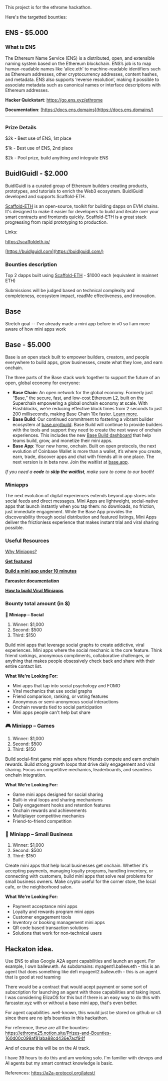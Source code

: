 This project is for the ethrome hackathon.

Here's the targetted bounties:
## ENS - $5.000

### **What is** ENS

The Ethereum Name Service (ENS) is a distributed, open, and extensible naming system based on the Ethereum blockchain.
ENS’s job is to map human-readable names like ‘alice.eth’ to machine-readable identifiers such as Ethereum addresses, other cryptocurrency addresses, content hashes, and metadata. ENS also supports ‘reverse resolution’, making it possible to associate metadata such as canonical names or interface descriptions with Ethereum addresses.

**Hacker Quickstart**: https://go.ens.xyz/ethrome

**Documentation**: [https://docs.ens.domains](https://docs.ens.domains/)

---

### Prize Details

$2k - Best use of ENS, 1st place

$1k - Best use of ENS, 2nd place

$2k - Pool prize, build anything and integrate ENS

## BuidlGuidl - $2.000

BuidlGuidl is a curated group of Ethereum builders creating products, prototypes, and tutorials to enrich the Web3 ecosystem. BuidlGuidl developed and supports Scaffold-ETH.

[Scaffold-ETH](https://scaffoldeth.io/) is an open-source, toolkit for building dapps on EVM chains. It's designed to make it easier for developers to build and iterate over your smart contracts and frontends quickly. Scaffold-ETH is a great stack progressing from rapid prototyping to production.

Links:

https://scaffoldeth.io/

[https://buidlguidl.com](https://buidlguidl.com/)

### **Bounties description**

Top 2 dapps built using [Scaffold-ETH](https://scaffoldeth.io/) - $1000 each (equivalent in mainnet ETH)

Submissions will be judged based on technical complexity and completeness, ecosystem impact, readMe effectiveness, and innovation.

## Base 
Stretch goal -- I've already made a mini app before in v0 so I am more aware of how mini apps work

## Base - $5.000

Base is an open stack built to empower builders, creators, and people everywhere to build apps, grow businesses, create what they love, and earn onchain.

The three parts of the Base stack work together to support the future of an open, global economy for everyone:

- **Base Chain**: An open network for the global economy. Formerly just “Base,” the secure, fast, and low-cost Ethereum L2, built on the Superchain empowering a global onchain economy at scale. With Flashblocks, we’re reducing effective block times from 2 seconds to just 200 milliseconds, making Base Chain 10x faster. [Learn more](https://www.base.org/).
- **Base Build**: Our continued commitment to fostering a vibrant builder ecosystem at [base.org/build](http://base.org/build). Base Build will continue to provide builders with the tools and support they need to create the next wave of onchain experiences. This includes the new [Base Build dashboard](http://base.dev/) that help teams build, grow, and monetize their mini apps.
- **Base App**: Your new home, onchain. Built on open protocols, the next evolution of Coinbase Wallet is more than a wallet, it’s where you create, earn, trade, discover apps and chat with friends all in one place. The next version is in beta now. Join the waitlist at [base.app](https://base.app/).

*If you need a **code** to **skip the waitlist**, make sure to come to our booth!*

### **Miniapps**

The next evolution of digital experiences extends beyond app stores into social feeds and direct messages. Mini Apps are lightweight, social-native apps that launch instantly when you tap them: no downloads, no friction, just immediate engagement. While the Base App provides the discoverability through social distribution and featured listings, Mini Apps deliver the frictionless experience that makes instant trial and viral sharing possible.

### **Useful Resources**

[Why Miniapps?](https://docs.base.org/mini-apps/introduction/overview)

[**Get featured**](https://docs.base.org/mini-apps/featured-guidelines/overview)

[**Build a mini app under 10 minutes**](https://docs.base.org/mini-apps/quickstart/create-new-miniapp)

[**Farcaster documentation**](https://miniapps.farcaster.xyz/docs/getting-started)

[**How to build Viral Miniapps**](https://paragraph.com/@builders-garden/viral-farcaster-mini-apps)

### **Bounty total amount (in $)**

**🪩 Miniapp – Social**

1. Winner: $1,000
2. Second: $500
3. Third: $150

Build mini apps that leverage social graphs to create addictive, viral experiences. Mini apps where the social mechanic is the core feature. Think friend rankings, anonymous compliments, collaborative challenges, or anything that makes people obsessively check back and share with their entire contact list.

**What We're Looking For:**

- Mini apps that tap into social psychology and FOMO
- Viral mechanics that use social graphs
- Friend comparison, ranking, or voting features
- Anonymous or semi-anonymous social interactions
- Onchain rewards tied to social participation
- Mini apps people can't help but share

### **🎮 Miniapp – Games**

1. Winner: $1,000
2. Second: $500
3. Third: $150

Build social-first game mini apps where friends compete and earn onchain rewards. Build strong growth loops that drive daily engagement and viral sharing. Focus on competitive mechanics, leaderboards, and seamless onchain integration.

**What We're Looking For:**

- Game mini apps designed for social sharing
- Built-in viral loops and sharing mechanisms
- Daily engagement hooks and retention features
- Onchain rewards and achievements
- Multiplayer competitive mechanics
- Friend-to-friend competition

### 🏪 **Miniapp – Small Business**

1. Winner: $1,000
2. Second: $500
3. Third: $150

Create mini apps that help local businesses get onchain. Whether it's accepting payments, managing loyalty programs, handling inventory, or connecting with customers, build mini apps that solve real problems for small business owners. Make crypto useful for the corner store, the local cafe, or the neighborhood salon.

**What We're Looking For:**

- Payment acceptance mini apps
- Loyalty and rewards program mini apps
- Customer engagement tools
- Inventory or booking management mini apps
- QR code based transaction solutions
- Solutions that work for non-technical users

## Hackaton idea.

Use ENS to alias Google A2A agent capabilities and launch an agent.
For example, I own ballew.eth. As subdomains:
myagent1.ballew.eth - this is an agent that does something like defi
myagent2.ballew.eth - this is an agent that is good at red teaming

There would be a contract that would acept payment or some sort of subscription for launching an agent with those capabilities and taking input. I was considering ElizaOS for this but if there is an easy way to do this with farcaster.xyz with or without a base mini app, that's even better.

For agent capabilities .well-known, this would just be stored on github or s3 since there are no ipfs bounties in this hackathon.

For reference, these are all the bounties:
https://ethrome25.notion.site/Prizes-and-Bounties-160d00c099af81aba88cd436e7acf94f

And of course this will be on the AI track.

I have 39 hours to do this and am working solo. I'm familier with devops and AI agents but my smart contract knowledge is basic.

References:
https://a2a-protocol.org/latest/
